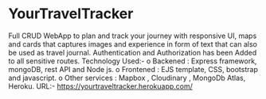 # YourTravelTracker
Full CRUD WebApp to plan and track your
journey with responsive UI, maps and cards that captures images and experience in form of text that can also be used as travel journal.
Authentication and Authorization has been Added to all sensitive routes.
Technology Used:-
o	Backened : Express framework, mongoDB, rest API and Node js.
o	Frontened : EJS template, CSS, bootstrap and  javascript.
o	Other services : Mapbox , Cloudinary , MongoDb Atlas, Heroku.
URL:-   https://yourtraveltracker.herokuapp.com/

